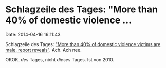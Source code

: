 Schlagzeile des Tages: \"More than 40% of domestic violence \...
================================================================

Date: 2014-04-16 16:11:43

Schlagzeile des Tages: [\"More than 40% of domestic violence victims are
male, report
reveals\"](http://www.theguardian.com/society/2010/sep/05/men-victims-domestic-violence).
Ach. Ach nee.

OKOK, *des* Tages, nicht *dieses* Tages. Ist von 2010.
